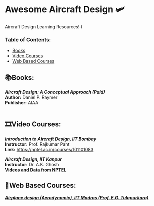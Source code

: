 # Awesome Aircraft Design :small_airplane:	
Aircraft Design Learning Resources!:)

### **Table of Contents:**
* [Books](#booksbooks)
* [Video Courses](#film_stripvideo-courses)
* [Web Based Courses](#open_bookweb-based-courses)

## :books:Books:

***Aircraft Design: A Conceptual Approach (Paid)*** <br />
**Author:** Daniel P. Raymer <br />
**Publisher:** AIAA <br />
<br />
## :film_strip:Video Courses: 

***Introduction to Aircraft Design, IIT Bombay*** <br />
**Instructor:** Prof. Rajkumar Pant <br />
**Link:** https://nptel.ac.in/courses/101101083  <br />

***Aircraft Design, IIT Kanpur*** <br />
**Instructor:** Dr. A.K. Ghosh <br />
[**Videos and Data from NPTEL**](https://nptel.ac.in/courses/101104069)  <br />



## :open_book:Web Based Courses:  <br />

[***Airplane design (Aerodynamic), IIT Madras (Prof. E.G. Tulapurkara)***](https://nptel.ac.in/courses/101106035)  <br />
